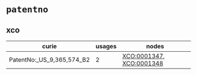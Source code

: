 # `patentno`

## xco

| curie                     |   usages | nodes                                                                                                                |
|---------------------------|----------|----------------------------------------------------------------------------------------------------------------------|
| PatentNo:_US_9,365,574_B2 |        2 | [XCO:0001347](http://purl.obolibrary.org/obo/XCO_0001347), [XCO:0001348](http://purl.obolibrary.org/obo/XCO_0001348) |

